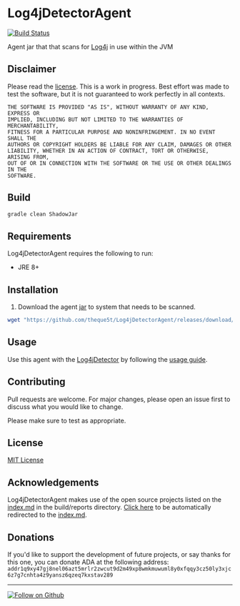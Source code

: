 # Log4jDetectorAgent

[![Build Status](https://app.travis-ci.com/theque5t/Log4jDetectorAgent.svg?branch=main)](https://app.travis-ci.com/github/theque5t/Log4jDetectorAgent)

Agent jar that that scans for [Log4j](https://www.google.com/search?q=log4j) in use within the JVM

## Disclaimer

Please read the [license](./LICENSE). This is a work in progress. Best effort was made to test the software, but it is not guaranteed to work perfectly in all contexts. 

```
THE SOFTWARE IS PROVIDED "AS IS", WITHOUT WARRANTY OF ANY KIND, EXPRESS OR
IMPLIED, INCLUDING BUT NOT LIMITED TO THE WARRANTIES OF MERCHANTABILITY,
FITNESS FOR A PARTICULAR PURPOSE AND NONINFRINGEMENT. IN NO EVENT SHALL THE
AUTHORS OR COPYRIGHT HOLDERS BE LIABLE FOR ANY CLAIM, DAMAGES OR OTHER
LIABILITY, WHETHER IN AN ACTION OF CONTRACT, TORT OR OTHERWISE, ARISING FROM,
OUT OF OR IN CONNECTION WITH THE SOFTWARE OR THE USE OR OTHER DEALINGS IN THE
SOFTWARE.
```

## Build

```sh
gradle clean ShadowJar
```

## Requirements

Log4jDetectorAgent requires the following to run:

- JRE 8+

## Installation

1. Download the agent [jar](https://github.com/theque5t/Log4jDetectorAgent/releases) to system that needs to be scanned.
```sh
wget "https://github.com/theque5t/Log4jDetectorAgent/releases/download/v1.0.0/Log4jDetectorAgent-v1.0.0.jar"
```

## Usage

Use this agent with the [Log4jDetector](https://github.com/theque5t/Log4jDetector) by following the [usage guide](https://github.com/theque5t/Log4jDetector#usage).

## Contributing

Pull requests are welcome. For major changes, please open an issue first to discuss what you would like to change.

Please make sure to test as appropriate.

## License
[MIT License](LICENSE)

## Acknowledgements

Log4jDetectorAgent makes use of the open source projects listed on the [index.md](build/reports/index.md) in the build/reports directory. [Click here](build/reports/index.md) to be automatically redirected to the [index.md](build/reports/index.md).

## Donations

If you'd like to support the development of future projects, or say thanks for this one, you can donate ADA at the following address: `addr1q9xy47gj8nel06azt5mrlr2zwcut9d2m49xp8wmkmuwuml8y0xfqqy3cz50ly3xjc6z7g7cnhta4z9yansz6qzeq7kxstav289`

---

[![Follow on Github](https://img.shields.io/static/v1?label=Follow&message=theque5t&logo=github)](https://github.com/theque5t)
